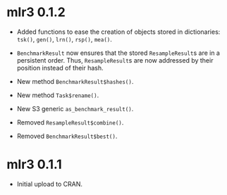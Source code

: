 # mlr3 0.1.2

* Added functions to ease the creation of objects stored in dictionaries:
  `tsk()`, `gen()`, `lrn()`, `rsp()`, `mea()`.

* `BenchmarkResult` now ensures that the stored `ResampleResult`s are in a
  persistent order. Thus, `ResampleResult`s are now addressed by their position
  instead of their hash.

* New method `BenchmarkResult$hashes()`.

* New method `Task$rename()`.

* New S3 generic `as_benchmark_result()`.

* Removed `ResampleResult$combine()`.

* Removed `BenchmarkResult$best()`.

# mlr3 0.1.1

* Initial upload to CRAN.
